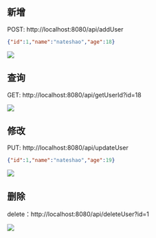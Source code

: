 ## 新增 
POST: http://localhost:8080/api/addUser

```json
{"id":1,"name":"nateshao","age":18}
```

![](https://gitee.com/nateshao/images/raw/master/img/20211223165145.png)


## 查询 
GET: http://localhost:8080/api/getUserId?id=18

![](https://gitee.com/nateshao/images/raw/master/img/20211223165215.png)

## 修改 

PUT: http://localhost:8080/api/updateUser

```json
{"id":1,"name":"nateshao","age":19}
```

![](https://gitee.com/nateshao/images/raw/master/img/20211223165304.png)




## 删除 
delete：http://localhost:8080/api/deleteUser?id=1

![](https://gitee.com/nateshao/images/raw/master/img/20211223165323.png)
